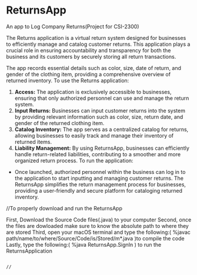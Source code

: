 # ReturnsApp
An app to Log Company Returns(Project for CSI-2300)


The Returns application is a virtual return system designed for businesses to efficiently
manage and catalog customer returns. This application plays a crucial role in ensuring
accountability and transparency for both the business and its customers by securely storing all
return transactions. 

The app records essential details such as color, size, date of return, and
gender of the clothing item, providing a comprehensive overview of returned inventory.
To use the Returns application:
1. **Access:** The application is exclusively accessible to businesses, ensuring that only
authorized personnel can use and manage the return system.
2. **Input Returns:** Businesses can input customer returns into the system by providing
relevant information such as color, size, return date, and gender of the returned clothing item.
3. **Catalog Inventory:** The app serves as a centralized catalog for returns, allowing
businesses to easily track and manage their inventory of returned items.
4. **Liability Management:** By using ReturnsApp, businesses can efficiently handle
return-related liabilities, contributing to a smoother and more organized return process.
To run the application:
- Once launched, authorized personnel within the business can log in to the application to start
inputting and managing customer returns.
The ReturnsApp simplifies the return management process for businesses, providing a
user-friendly and secure platform for cataloging returned inventory.


//To properly download and run the ReturnsApp

First, Download the Source Code files(.java) to your computer
Second, once the files are dowloaded make sure to know the absolute path to where they are stored
Third, open your macOS terminal and type the following:( %javac path/name/to/where/Source/Code/is/Stored/m*.java )to compile the code
Lastly, type the following:( %java ReturnsApp.SignIn ) to run the ReturnsApplication

                                                                                    //
